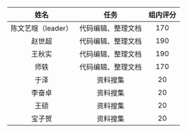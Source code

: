 |        姓名        |        任务        | 组内评分 |
| :----------------: | :----------------: | :------: |
| 陈文艺暄（leader） | 代码编辑、整理文档 |   170    |
|       赵世超       | 代码编辑、整理文档 |   190    |
|       王秋实       | 代码编辑、整理文档 |   190    |
|        师轶        | 代码编辑、整理文档 |   170    |
|        于泽        |      资料搜集      |    20    |
|       李奋卓       |      资料搜集      |    20    |
|        王硕        |      资料搜集      |    20    |
|       宝子贺       |      资料搜集      |    20    |

